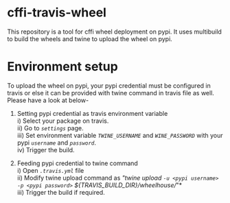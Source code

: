 # cffi-travis-wheel

This repository is a tool for cffi wheel deployment on pypi. It uses multibuild to build the wheels and twine to upload the wheel on pypi.  

# Environment setup  
To upload the wheel on pypi, your pypi credential must be configured in travis or else it can be provided with twine command in travis file as well. Please have a look at below-  

1) Setting pypi credential as travis environment variable  
  i)	Select your package on travis.  
  ii)	Go to *`settings`* page.  
  iii)	Set environment variable *`TWINE_USERNAME`* and *`WINE_PASSWORD`* with your pypi *`username`* and *`password`*.  
  iv)	Trigger the build.  
  
2) Feeding pypi credential to twine command  
  i)	Open *`.travis.yml`* file  
  ii)	Modify twine upload command as *"twine upload `-u <pypi username> -p <pypi password>` ${TRAVIS_BUILD_DIR}/wheelhouse/*"*  
  iii) Trigger the build if required.

